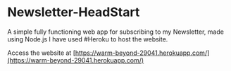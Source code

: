 # Newsletter-HeadStart
A simple fully functioning web app for subscribing to my Newsletter, made using Node.js
I have used #Heroku to host the website.

Access the website at [https://warm-beyond-29041.herokuapp.com/](https://warm-beyond-29041.herokuapp.com/)
